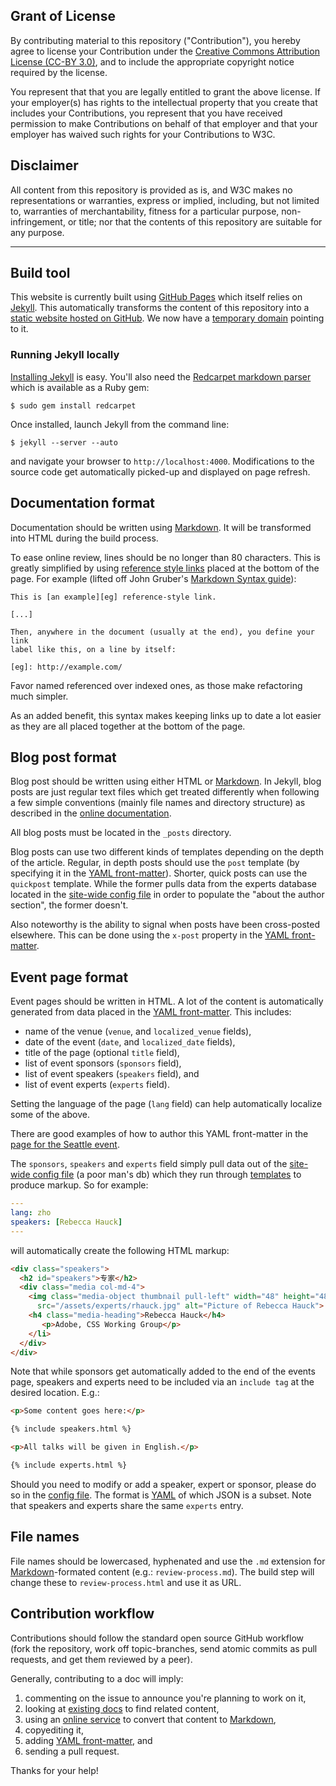 ## Grant of License

By contributing material to this repository ("Contribution"),
you hereby agree to license your Contribution under the
[Creative Commons Attribution License (CC-BY 3.0)][cc-by], and to
include the appropriate copyright notice required by the license.

You represent that that you are legally entitled to grant the above license. If
your employer(s) has rights to the intellectual property that you create that
includes your Contributions, you represent that you have received permission to
make Contributions on behalf of that employer and that your employer has waived
such rights for your Contributions to W3C.

## Disclaimer

All content from this repository is provided as is, and W3C makes no
representations or warranties, express or implied, including, but not limited
to, warranties of merchantability, fitness for a particular purpose,
non-infringement, or title; nor that the contents of this repository are
suitable for any purpose.

***

## Build tool

This website is currently built using [GitHub Pages][gh-pages] which itself
relies on [Jekyll][jekyll]. This automatically transforms the content of this
repository into a [static website hosted on GitHub][github-io]. We now have a
[temporary domain][staging] pointing to it.

### Running Jekyll locally

[Installing Jekyll][install-jekyll] is easy. You'll also need the
[Redcarpet markdown parser][redcarpet] which is available as a Ruby gem:

    $ sudo gem install redcarpet

Once installed, launch Jekyll from the command line:

    $ jekyll --server --auto

and navigate your browser to `http://localhost:4000`. Modifications to the
source code get automatically picked-up and displayed on page refresh.

## Documentation format

Documentation should be written using [Markdown][markdown]. It will be
transformed into HTML during the build process.

To ease online review, lines should be no longer than 80 characters. This is
greatly simplified by using [reference style links][ref-style] placed at the
bottom of the page. For example (lifted off John Gruber's
[Markdown Syntax guide][markdown]):

    This is [an example][eg] reference-style link.
    
    [...]
    
    Then, anywhere in the document (usually at the end), you define your link
    label like this, on a line by itself:
    
    [eg]: http://example.com/

Favor named referenced over indexed ones, as those make refactoring much
simpler.

As an added benefit, this syntax makes keeping links up to date a
lot easier as they are all placed together at the bottom of the page.

## Blog post format

Blog post should be written using either HTML or [Markdown][markdown]. In Jekyll,
blog posts are just regular text files which get treated differently when
following a few simple conventions (mainly file names and directory structure)
as described in the [online documentation][jekyll-blog].

All blog posts must be located in the `_posts` directory.

Blog posts can use two different kinds of templates depending on the depth of the
article. Regular, in depth posts should use the `post` template (by specifying it
in the [YAML front-matter][front-matter]). Shorter, quick posts can use the
`quickpost` template. While the former pulls data from the experts database
located in the [site-wide config file][config] in order to populate the "about the
author section", the former doesn't.

Also noteworthy is the ability to signal when posts have been cross-posted elsewhere.
This can be done using the `x-post` property in the [YAML front-matter][front-matter].

## Event page format

Event pages should be written in HTML. A lot of the content is automatically
generated from data placed in the [YAML front-matter][front-matter]. This
includes:

* name of the venue (`venue`, and `localized_venue` fields),
* date of the event (`date`, and `localized_date` fields),
* title of the page (optional `title` field),
* list of event sponsors (`sponsors` field),
* list of event speakers (`speakers` field), and
* list of event experts (`experts` field).

Setting the language of the page (`lang` field) can help automatically
localize some of the above.

There are good examples of how to author this YAML front-matter in the
[page for the Seattle event][event-eg].

The `sponsors`, `speakers` and `experts` field simply pull data out of the
[site-wide config file][config] (a poor man's db) which they run through
[templates][templates] to produce markup. So for example:

``` yaml
---
lang: zho
speakers: [Rebecca Hauck]
---
```

will automatically create the following HTML markup:

``` html
<div class="speakers">
  <h2 id="speakers">专家</h2>
  <div class="media col-md-4">
    <img class="media-object thumbnail pull-left" width="48" height="48" 
      src="/assets/experts/rhauck.jpg" alt="Picture of Rebecca Hauck">
    <h4 class="media-heading">Rebecca Hauck</h4>
       <p>Adobe, CSS Working Group</p>
    </li>
  </div>
</div>
```

Note that while sponsors get automatically added to the end of the events page,
speakers and experts need to be included via an `include tag` at the desired
location. E.g.:

``` html
<p>Some content goes here:</p>

{% include speakers.html %}

<p>All talks will be given in English.</p>

{% include experts.html %}
```

Should you need to modify or add a speaker, expert or sponsor, please do so in
the [config file][config]. The format is [YAML][yaml] of which JSON is a
subset. Note that speakers and experts share the same `experts` entry.

## File names

File names should be lowercased, hyphenated and use the `.md` extension for
[Markdown](markdown)-formated content (e.g.: `review-process.md`). The build
step will change these to `review-process.html` and use it as URL.

## Contribution workflow

Contributions should follow the standard open source GitHub workflow (fork
the repository, work off topic-branches, send atomic commits as pull requests,
and get them reviewed by a peer).

Generally, contributing to a doc will imply:

1.  commenting on the issue to announce you're planning to work on it,
2.  looking at [existing docs][resources] to find related content,
3.  using an [online service][fuckyeahmarkdown] to convert that content to
    [Markdown][markdown],
4.  copyediting it,
5.  adding [YAML front-matter][front-matter], and
6.  sending a pull request.

Thanks for your help!

[cc-by]: https://creativecommons.org/licenses/by/3.0/
[config]: https://github.com/w3c/testtwf-website/blob/gh-pages/_config.yml
[front-matter]: http://jekyllrb.com/docs/frontmatter/
[event-eg]: https://github.com/w3c/testtwf-website/blob/gh-pages/events/2013/seattle.html#L1-L8
[fuckyeahmarkdown]: http://fuckyeahmarkdown.com/
[gh-pages]: http://pages.github.com/
[github-io]: http://w3c.github.io/testtwf-website/
[install-jekyll]: http://jekyllrb.com/docs/installation/
[jekyll]: http://jekyllrb.com/
[jekyll-blog]: http://jekyllrb.com/docs/posts/
[markdown]: http://daringfireball.net/projects/markdown/syntax
[redcarpet]: https://github.com/vmg/redcarpet
[ref-style]: http://daringfireball.net/projects/markdown/syntax#link
[resources]: https://github.com/w3c/testtwf-website/blob/gh-pages/RESOURCES.md
[staging]: http://www.testthewebforward-staging.org/
[templates]: https://github.com/w3c/testtwf-website/blob/gh-pages/_includes
[testtwf-org]: http://testthewebforward.org
[yaml]: http://www.yaml.org/
